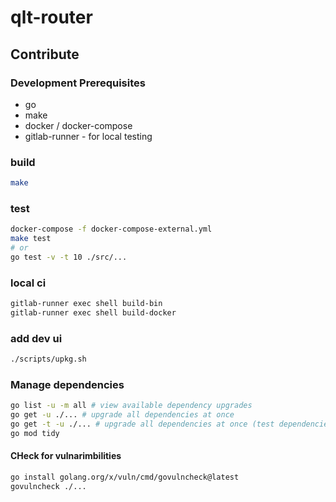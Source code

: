 # qlt-router

## Contribute

### Development Prerequisites

- go
- make
- docker / docker-compose
- gitlab-runner - for local testing

### build

```sh
make 
```

### test

```sh
docker-compose -f docker-compose-external.yml
make test
# or
go test -v -t 10 ./src/...
```

### local ci

```sh
gitlab-runner exec shell build-bin
gitlab-runner exec shell build-docker
```

### add dev ui

```sh
./scripts/upkg.sh
```

### Manage dependencies

```sh
go list -u -m all # view available dependency upgrades
go get -u ./... # upgrade all dependencies at once
go get -t -u ./... # upgrade all dependencies at once (test dependencies as well)
go mod tidy
```

#### CHeck for vulnarimbilities
```sh
go install golang.org/x/vuln/cmd/govulncheck@latest
govulncheck ./...
```